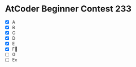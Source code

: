 # AtCoder Beginner Contest 233

- [x] A
- [x] B
- [x] C
- [x] D
- [x] E
- [x] F:bookmark_tabs:
- [ ] G
- [ ] Ex
